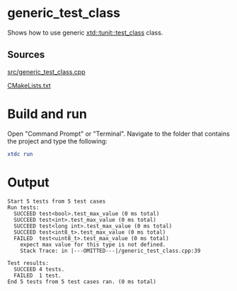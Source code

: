 # generic_test_class

Shows how to use generic [xtd::tunit::test_class](../../../../src/xtd.tunit/include/xtd/test_class.h) class.

## Sources

[src/generic_test_class.cpp](src/generic_test_class.cpp)

[CMakeLists.txt](CMakeLists.txt)

# Build and run

Open "Command Prompt" or "Terminal". Navigate to the folder that contains the project and type the following:

```cmake
xtdc run
```

# Output

```
Start 5 tests from 5 test cases
Run tests:
  SUCCEED test<bool>.test_max_value (0 ms total)
  SUCCEED test<int>.test_max_value (0 ms total)
  SUCCEED test<long int>.test_max_value (0 ms total)
  SUCCEED test<int8_t>.test_max_value (0 ms total)
  FAILED  test<uint8_t>.test_max_value (0 ms total)
    expect max value for this type is not defined.
    Stack Trace: in |---OMITTED---|/generic_test_class.cpp:39

Test results:
  SUCCEED 4 tests.
  FAILED  1 test.
End 5 tests from 5 test cases ran. (0 ms total)
```
